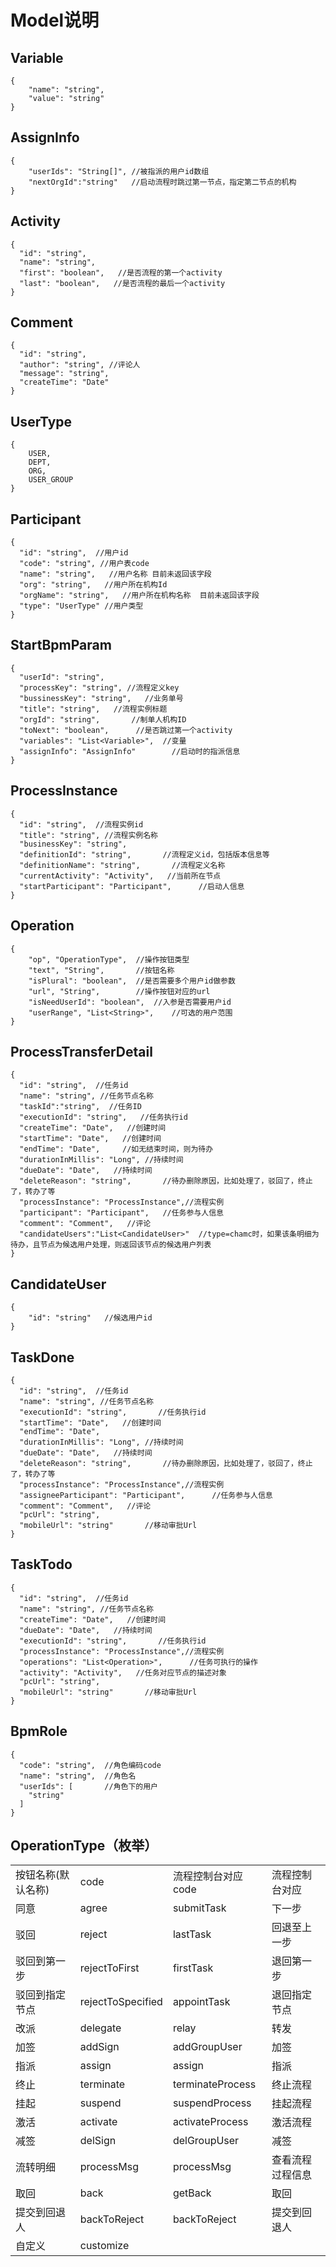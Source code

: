 # Model说明

## Variable

    {
        "name": "string",
        "value": "string"
    }

## AssignInfo

    {
        "userIds": "String[]", //被指派的用户id数组
        "nextOrgId":"string"   //启动流程时跳过第一节点，指定第二节点的机构
    }

## Activity

    {
      "id": "string",
      "name": "string",
      "first": "boolean",   //是否流程的第一个activity
      "last": "boolean",   //是否流程的最后一个activity
    }

## Comment

    {
      "id": "string",
      "author": "string", //评论人
      "message": "string",
      "createTime": "Date"
    }

## UserType

    {
        USER,
        DEPT,
        ORG,
        USER_GROUP
    }

## Participant

    {
      "id": "string",  //用户id
      "code": "string", //用户表code
      "name": "string",   //用户名称 目前未返回该字段
      "org": "string",   //用户所在机构Id
      "orgName": "string",   //用户所在机构名称  目前未返回该字段
      "type": "UserType" //用户类型
    }

## StartBpmParam

    {
      "userId": "string",
      "processKey": "string", //流程定义key
      "bussinessKey": "string",   //业务单号
      "title": "string",   //流程实例标题
      "orgId": "string",       //制单人机构ID
      "toNext": "boolean",      //是否跳过第一个activity
      "variables": "List<Variable>",  //变量
      "assignInfo": "AssignInfo"        //启动时的指派信息
    }

## ProcessInstance

    {
      "id": "string",  //流程实例id
      "title": "string", //流程实例名称
      "businessKey": "string",
      "definitionId": "string",       //流程定义id，包括版本信息等
      "definitionName": "string",       //流程定义名称
      "currentActivity": "Activity",   //当前所在节点
      "startParticipant": "Participant",      //启动人信息
    }

## Operation

    {
        "op", "OperationType",  //操作按钮类型
        "text", "String",       //按钮名称
        "isPlural": "boolean",  //是否需要多个用户id做参数
        "url", "String",        //操作按钮对应的url
        "isNeedUserId": "boolean",  //入参是否需要用户id
        "userRange", "List<String>",    //可选的用户范围
    }

## ProcessTransferDetail

    {
      "id": "string",  //任务id
      "name": "string", //任务节点名称
      "taskId":"string",  //任务ID
      "executionId": "string",   //任务执行id
      "createTime": "Date",   //创建时间
      "startTime": "Date",   //创建时间
      "endTime": "Date",     //如无结束时间，则为待办
      "durationInMillis": "Long", //持续时间
      "dueDate": "Date",   //持续时间
      "deleteReason": "string",       //待办删除原因，比如处理了，驳回了，终止了，转办了等
      "processInstance": "ProcessInstance",//流程实例
      "participant": "Participant",   //任务参与人信息
      "comment": "Comment",   //评论  
      "candidateUsers":"List<CandidateUser>"  //type=chamc时，如果该条明细为待办，且节点为候选用户处理，则返回该节点的候选用户列表
    }
    
## CandidateUser
    {
        "id": "string"   //候选用户id
    }

## TaskDone

    {
      "id": "string",  //任务id
      "name": "string", //任务节点名称
      "executionId": "string",       //任务执行id
      "startTime": "Date",   //创建时间
      "endTime": "Date",
      "durationInMillis": "Long", //持续时间
      "dueDate": "Date",   //持续时间
      "deleteReason": "string",       //待办删除原因，比如处理了，驳回了，终止了，转办了等
      "processInstance": "ProcessInstance",//流程实例
      "assigneeParticipant": "Participant",      //任务参与人信息
      "comment": "Comment",   //评论
      "pcUrl": "string",
      "mobileUrl": "string"       //移动审批Url    
    }

## TaskTodo

    {
      "id": "string",  //任务id
      "name": "string", //任务节点名称
      "createTime": "Date",   //创建时间
      "dueDate": "Date",   //持续时间
      "executionId": "string",       //任务执行id
      "processInstance": "ProcessInstance",//流程实例
      "operations": "List<Operation>",      //任务可执行的操作
      "activity": "Activity",   //任务对应节点的描述对象
      "pcUrl": "string",
      "mobileUrl": "string"       //移动审批Url    
    }
    
## BpmRole

    {
      "code": "string",  //角色编码code
      "name": "string",  //角色名
      "userIds": [       //角色下的用户
        "string"
      ]
    }

## OperationType（枚举）

<table>
   <tr>
      <td>按钮名称(默认名称)</td>
      <td>code</td>
      <td>流程控制台对应code</td>
      <td>流程控制台对应</td>
   </tr>
   <tr>
      <td>同意</td>
      <td>agree</td>
      <td>submitTask</td>
      <td>下一步</td>
   </tr>
   <tr>
      <td>驳回</td>
      <td>reject</td>
      <td>lastTask</td>
      <td>回退至上一步</td>
   </tr>
   <tr>
      <td>驳回到第一步</td>
      <td>rejectToFirst</td>
      <td>firstTask</td>
      <td>退回第一步</td>
   </tr>
   <tr>
      <td>驳回到指定节点</td>
      <td>rejectToSpecified</td>
      <td>appointTask</td>
      <td>退回指定节点</td>
   </tr>
   <tr>
      <td>改派</td>
      <td>delegate</td>
      <td>relay</td>
      <td>转发</td>
   </tr>
   <tr>
      <td>加签</td>
      <td>addSign</td>
      <td>addGroupUser</td>
      <td>加签</td>
   </tr>
   <tr>
      <td>指派</td>
      <td>assign</td>
      <td>assign</td>
      <td>指派</td>
   </tr>
   <tr>
      <td>终止</td>
      <td>terminate</td>
      <td>terminateProcess</td>
      <td>终止流程</td>
   </tr>
   <tr>
      <td>挂起</td>
      <td>suspend</td>
      <td>suspendProcess</td>
      <td>挂起流程</td>
   </tr>
   <tr>
      <td>激活</td>
      <td>activate</td>
      <td>activateProcess</td>
      <td>激活流程</td>
   </tr>
   <tr>
      <td>减签</td>
      <td>delSign</td>
      <td>delGroupUser</td>
      <td>减签</td>
   </tr>
   <tr>
      <td>流转明细</td>
      <td>processMsg</td>
      <td>processMsg</td>
      <td>查看流程过程信息</td>
   </tr>
   <tr>
      <td>取回</td>
      <td>back</td>
      <td>getBack</td>
      <td>取回</td>
   </tr>
    <tr>
      <td>提交到回退人</td>
      <td>backToReject</td>
      <td>backToReject</td>
      <td>提交到回退人</td>
   </tr>
   <tr>
      <td>自定义</td>
      <td>customize</td>
      <td></td>
      <td></td>
   </tr>
</table>
